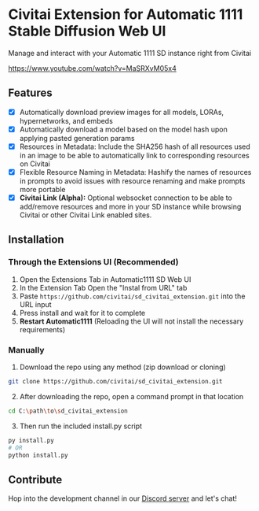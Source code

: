 # Civitai Extension for Automatic 1111 Stable Diffusion Web UI

Manage and interact with your Automatic 1111 SD instance right from Civitai

https://www.youtube.com/watch?v=MaSRXvM05x4

## Features
- [x] Automatically download preview images for all models, LORAs, hypernetworks, and embeds
- [x] Automatically download a model based on the model hash upon applying pasted generation params
- [x] Resources in Metadata: Include the SHA256 hash of all resources used in an image to be able to automatically link to corresponding resources on Civitai
- [x] Flexible Resource Naming in Metadata: Hashify the names of resources in prompts to avoid issues with resource renaming and make prompts more portable
- [x] **Civitai Link (Alpha):** Optional websocket connection to be able to add/remove resources and more in your SD instance while browsing Civitai or other Civitai Link enabled sites.

## Installation

### Through the Extensions UI (Recommended)
1. Open the Extensions Tab in Automatic1111 SD Web UI
2. In the Extension Tab Open the "Instal from URL" tab
3. Paste `https://github.com/civitai/sd_civitai_extension.git` into the URL input
4. Press install and wait for it to complete
5. **Restart Automatic1111** (Reloading the UI will not install the necessary requirements)

### Manually
1. Download the repo using any method (zip download or cloning)
```sh
git clone https://github.com/civitai/sd_civitai_extension.git
```

2. After downloading the repo, open a command prompt in that location
```sh
cd C:\path\to\sd_civitai_extension
```

3. Then run the included install.py script
```sh
py install.py
# OR
python install.py
```

## Contribute

Hop into the development channel in our [Discord server](https://discord.gg/UwX5wKwm6c) and let's chat!
